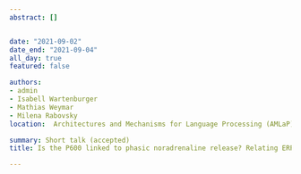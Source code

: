 ```yaml
---
abstract: []


date: "2021-09-02"
date_end: "2021-09-04"
all_day: true
featured: false

authors:
- admin
- Isabell Wartenburger
- Mathias Weymar
- Milena Rabovsky
location:  Architectures and Mechanisms for Language Processing (AMLaP) Conference (Paris, France / virtual)

summary: Short talk (accepted)
title: Is the P600 linked to phasic noradrenaline release? Relating ERPs to pupil size in a sentence processing paradigm

---
```

